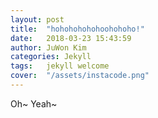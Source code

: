 ```yaml
---
layout: post
title:  "hohohohohohoohohoho!"
date:   2018-03-23 15:43:59
author: JuWon Kim
categories: Jekyll
tags:	jekyll welcome
cover:  "/assets/instacode.png"
---
```


Oh~ Yeah~
